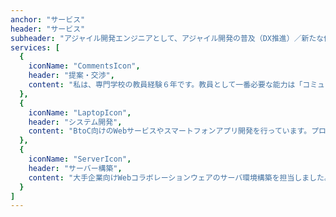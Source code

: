 ```yaml
---
anchor: "サービス"
header: "サービス"
subheader: "アジャイル開発エンジニアとして、アジャイル開発の普及（DX推進）／新たな価値の創造に貢献します。アジャイル開発とは、要件変更に対して柔軟に対応することに主眼を置く軽量な開発プロセスです。2010年の米国フォレスター・リサーチ社の調査によると、米国におけるアジャイル開発の採用は35%でした。しかし、現在は60%程度まで上昇しています。アジャイル開発手法には，エクストリーム・プログラミング（以下，XP）やScrumなどが考案されています。"
services: [
  {
    iconName: "CommentsIcon",
    header: "提案・交渉",
    content: "私は、専門学校の教員経験６年です。教員として一番必要な能力は「コミュニケーション能力」です。学生の話しをよく聞き、将来の目標を一緒に考えることが多かったです。仕事の中で「傾聴する」技術を鍛えてきましたので、お客様の要望を丁寧にききとることができます。要件定義、設計、コーディング、運用・管理まで請け負うことができます。"
  },
  {
    iconName: "LaptopIcon",
    header: "システム開発",
    content: "BtoC向けのWebサービスやスマートフォンアプリ開発を行っています。プログラマとして、製造部品管理システムの開発や顧客情報管理システムの開発、日本最大級のアルバイト・パート求人掲載サイト（携帯版）の改修案件に参加しました。現在は、ヘルスケアアプリケーションの開発に携わっています。"
  },
  {
    iconName: "ServerIcon",
    header: "サーバー構築",
    content: "大手企業向けWebコラボレーションウェアのサーバ環境構築を担当しました。また、仮想化技術（VMware）を使いオンプレミスで管理の経験があります。さらに、Apache JMeterを使った負荷試験など一部テスト実施や当時はやり始めていたAmazon EC2上に環境を構築しました。Amazon EC2については社内勉強会で登壇して仕組みについて解説しました。"
  }
]
---
```

